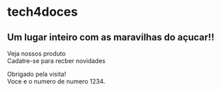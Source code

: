 # tech4doces

## Um lugar inteiro com as **maravilhas** do açucar!!

Veja nossos produto  
Cadatre-se para recber novidades

Obrigado pela visita!  
Voce e o numero de numero 1234.